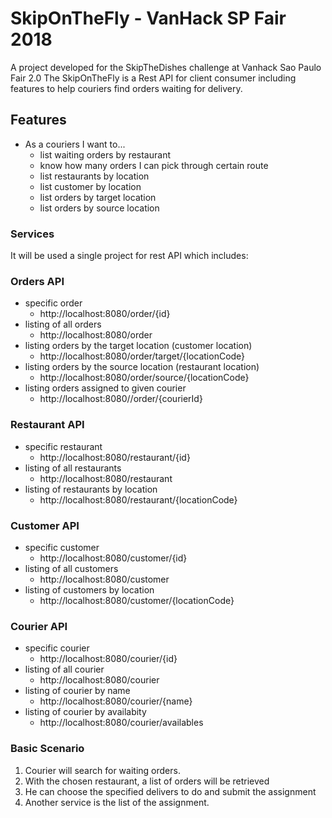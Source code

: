 # SkipOnTheFly - VanHack SP Fair 2018
A project developed for the SkipTheDishes challenge at Vanhack Sao Paulo Fair 2.0
The SkipOnTheFly is a Rest API for client consumer including features to help couriers find orders waiting for delivery.


## Features
* As a couriers I want to...
  - list waiting orders by restaurant
  - know how many orders I can pick through certain route
  - list restaurants by location
  - list customer by location
  - list orders by target location
  - list orders by source location
  
### Services
  
It will be used a single project for rest API which includes:

### Orders API 

* specific order
   - http://localhost:8080/order/{id}
* listing of all orders
   - http://localhost:8080/order
* listing orders by the target location (customer location)
   - http://localhost:8080/order/target/{locationCode}
* listing orders by the source location (restaurant location)
   - http://localhost:8080/order/source/{locationCode}
* listing orders assigned to given courier 
   - http://localhost:8080//order/{courierId}


### Restaurant API 

* specific restaurant
   - http://localhost:8080/restaurant/{id}
* listing of all restaurants
   - http://localhost:8080/restaurant
* listing of restaurants by location
   - http://localhost:8080/restaurant/{locationCode}

   
### Customer API 

* specific customer
   - http://localhost:8080/customer/{id}
* listing of all customers
   - http://localhost:8080/customer
* listing of customers by location
   - http://localhost:8080/customer/{locationCode}
   
   
### Courier API 

* specific courier
   - http://localhost:8080/courier/{id}
* listing of all courier
   - http://localhost:8080/courier
* listing of courier by name
   - http://localhost:8080/courier/{name}
* listing of courier by availabity
   - http://localhost:8080/courier/availables
   
   
### Basic Scenario
1.	Courier will search for waiting orders.
2.	With the chosen restaurant, a list of orders will be retrieved
3.	He can choose the specified delivers to do and submit the assignment
4.	Another service is the list of the assignment.






